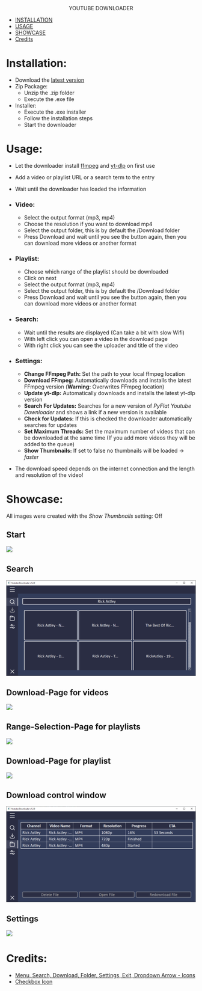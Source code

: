 <div align="center">
YOUTUBE DOWNLOADER
</div>

* [INSTALLATION](#installation)
* [USAGE](#usage)
* [SHOWCASE](#showcase)
* [Credits](#credits)

# Installation:
- Download the [latest version](https://github.com/JJSS-Johannes/YT-Downloader/releases/latest)
- Zip Package:
  - Unzip the .zip folder
  - Execute the .exe file
- Installer:
  - Execute the .exe installer
  - Follow the installation steps
  - Start the downloader

# Usage:
- Let the downloader install [ffmpeg](https://ffmpeg.org/) and [yt-dlp](https://github.com/yt-dlp/yt-dlp) on first use
- Add a video or playlist URL or a search term to the entry
- Wait until the downloader has loaded the information
- ### Video:
  - Select the output format (mp3, mp4)
  - Choose the resolution if you want to download mp4
  - Select the output folder, this is by default the /Download folder
  - Press Download and wait until you see the button again, then you can download more videos or another format
- ### Playlist:
  - Choose which range of the playlist should be downloaded
  - Click on next
  - Select the output format (mp3, mp4)
  - Select the output folder, this is by default the /Download folder
  - Press Download and wait until you see the button again, then you can download more videos or another format
- ### Search:
  - Wait until the results are displayed (Can take a bit with slow Wifi)
  - With left click you can open a video in the download page
  - With right click you can see the uploader and title of the video
- ### Settings:
  - **Change FFmpeg Path:** Set the path to your local ffmpeg location
  - **Download FFmpeg:** Automatically downloads and installs the latest FFmpeg version (**Warning:** Overwrites FFmpeg location)
  - **Update yt-dlp:** Automatically downloads and installs the latest yt-dlp version
  - **Search For Updates:** Searches for a new version of *PyFlat Youtube Downloader* and shows a link if a new version is available
  - **Check for Updates:** If this is checked the downloader automatically searches for updates
  - **Set Maximum Threads:** Set the maximum number of videos that can be downloaded at the same time (If you add more videos they will be added to the queue)
  - **Show Thumbnails:** If set to false no thumbnails will be loaded -> *faster*

- The download speed depends on the internet connection and the length and resolution of the video!

# Showcase:
All images were created with the *Show Thumbnails* setting: Off
## Start

[![](https://github.com/JJSS-Johannes/YT-Downloader/blob/v1.2.0/.github/Startpage.png)](#usage)
## Search

[![](https://github.com/PyFlat-Studios-JR/YT-Downloader/blob/v1.2.0/.github/Search.png)](#search)
## Download-Page for videos

[![](https://github.com/JJSS-Johannes/YT-Downloader/blob/v1.2.0/.github/Download_Video.png)](#video)
## Range-Selection-Page for playlists

[![](https://github.com/JJSS-Johannes/YT-Downloader/blob/v1.2.0/.github/Select_Playlist_Range.png)](#playlist)
## Download-Page for playlist

[![](https://github.com/JJSS-Johannes/YT-Downloader/blob/v1.2.0/.github/Download_Playlist.png)](#playlist)
## Download control window

[![](https://github.com/PyFlat-Studios-JR/YT-Downloader/blob/v1.2.0/.github/Download_Overview.png)](#usage)
## Settings

[![](https://github.com/JJSS-Johannes/YT-Downloader/blob/v1.2.0/.github/Settings.png)](#settings)

# Credits:
- <a href="https://github.com/Make-Lemonade/iconicicons">Menu, Search, Download, Folder, Settings, Exit, Dropdown Arrow - Icons</a>
- <a href="https://github.com/twbs/icons">Checkbox Icon</a>

